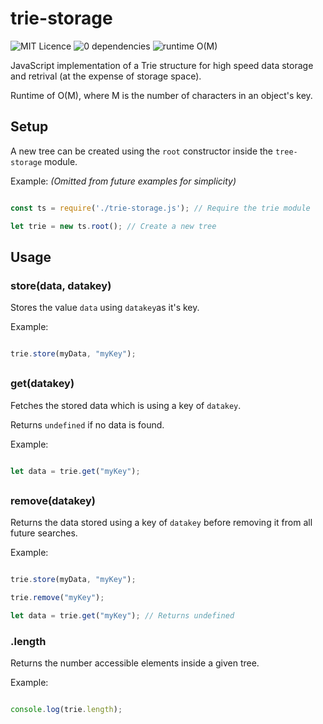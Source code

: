 # trie-storage
![MIT Licence](https://img.shields.io/badge/licence-MIT-brightgreen.svg?style=flat) ![0 dependencies](https://img.shields.io/badge/dependencies-none-brightgreen.svg?style=flat) ![runtime O(M)](https://img.shields.io/badge/runtime-O(M)-blue.svg?style=flat)


JavaScript implementation of a Trie structure for high speed data storage and retrival (at the expense of storage space).

Runtime of O(M), where M is the number of characters in an object's key.
  
## Setup 


A new tree can be created using the `root` constructor inside the `tree-storage` module.

Example: <i>(Omitted from future examples for simplicity)</i>

```js

const ts = require('./trie-storage.js'); // Require the trie module

let trie = new ts.root(); // Create a new tree 

```


## Usage

### store(data, datakey)

Stores the value `data` using `datakey`as it's key.

Example: 

```js

trie.store(myData, "myKey");

```

##

### get(datakey)

Fetches the stored data which is using a key of `datakey`. 

Returns `undefined` if no data is found.

Example: 

```js

let data = trie.get("myKey");

```

##

### remove(datakey)

Returns the data stored using a key of `datakey` before removing it from all future searches. 

Example: 

```js

trie.store(myData, "myKey");

trie.remove("myKey");

let data = trie.get("myKey"); // Returns undefined

```

### .length

Returns the number accessible elements inside a given tree.

Example:

```js

console.log(trie.length); 

```
